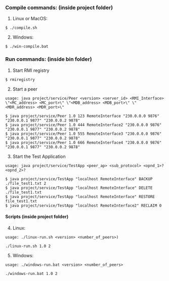 ### Compile commands: (inside project folder)
1. Linux or MacOS:
``` 
$ ./compile.sh 
```
2. Windows:
```
$ ./win-compile.bat
```

### Run commands: (inside bin folder)
1. Start RMI registry 
``` 
$ rmiregistry 
```
2. Start a peer
```
usage: java project/service/Peer <version> <server_id> <RMI_Interface> \"<MC_address> <MC_port>\" \"<MDB_address> <MDB_port>\" \"<MDR_address> <MDR_port>\"
```
```
$ java project/service/Peer 1.0 123 RemoteInterface "230.0.0.0 9876" "230.0.0.1 9877" "230.0.0.2 9878"
$ java project/service/Peer 1.0 444 RemoteInterface2 "230.0.0.0 9876" "230.0.0.1 9877" "230.0.0.2 9878"
$ java project/service/Peer 1.0 555 RemoteInterface3 "230.0.0.0 9876" "230.0.0.1 9877" "230.0.0.2 9878"
$ java project/service/Peer 1.0 666 RemoteInterface4 "230.0.0.0 9876" "230.0.0.1 9877" "230.0.0.2 9878"        
``` 
3. Start the Test Application
``` 
usage: java project/service/TestApp <peer_ap> <sub_protocol> <opnd_1>? <opnd_2>?
```
```
$ java project/service/TestApp "localhost RemoteInterface" BACKUP ./file_test1.txt 2
$ java project/service/TestApp "localhost RemoteInterface" DELETE ./file_test1.txt
$ java project/service/TestApp "localhost RemoteInterface" RESTORE file_test1.txt
$ java project/service/TestApp "localhost RemoteInterface2" RECLAIM 0
```
#### Scripts (inside project folder)
4. Linux:
```
usage: ./linux-run.sh <version> <number_of_peers>)

./linux-run.sh 1.0 2
```
5. Windows:
```
usage: ./windows-run.bat <version> <number_of_peers>

./windows-run.bat 1.0 2
```

